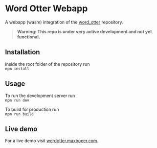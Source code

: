 # Word Otter Webapp
A webapp (wasm) integration of the [word_otter](https://github.com/Schuwi/word_otter) repository.
>**Warning: This repo is under very active development and not yet functional.**

## Installation
Inside the root folder of the repository run <br/>
`npm install`

## Usage
To run the development server run <br/>
`npm run dev`

To build for production run <br/>
`npm run build`

## Live demo
For a live demo visit [wordotter.maxboeer.com](https://wordotter.maxboeer.com).